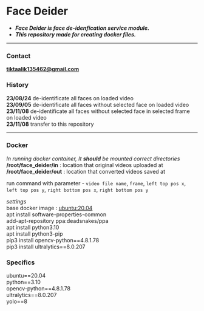 # Face Deider

+ ***Face Deider is face de-idenfication service module.***
+ ***This repository made for creating docker files.***

***

### Contact

**tiktaalik135462@gmail.com**  

### History

**23/08/24** de-identificate all faces on loaded video  
**23/09/05** de-identificate all faces without selected face on loaded video  
**23/11/08** de-identificate all faces without selected face in selected frame on loaded video  
**23/11/08** transfer to this repository

***

### Docker
*In running docker container, It **should** be mounted correct directories*  
**/root/face_deider/in** : location that original videos uploaded at  
**/root/face_deider/out** : location that converted videos saved at  

run command with parameter - `video file name`, `frame`, `left top pos x`, `left top pos y`, `right bottom pos x`, `right bottom pos y`  

*settings*  
base docker image : [ubuntu:20.04](https://hub.docker.com/_/ubuntu)  
apt install software-properties-common  
add-apt-repository ppa:deadsnakes/ppa  
apt install python3.10  
apt install python3-pip  
pip3 install opencv-python==4.8.1.78  
pip3 install ultralytics==8.0.207  

### Specifics

ubuntu==20.04  
python==3.10  
opencv-python==4.8.1.78  
ultralytics==8.0.207  
yolo==8
